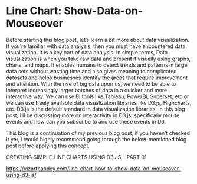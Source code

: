 # Line Chart: Show-Data-on-Mouseover

Before starting this blog post, let’s learn a bit more about data visualization. If you’re familiar with data analysis, then you must have encountered data visualization. It is a key part of data analysis. In simple terms, Data visualization is when you take raw data and present it visually using graphs, charts, and maps. It enables humans to detect trends and patterns in large data sets without wasting time and also gives meaning to complicated datasets and helps businesses identify the areas that require improvement and attention. With the rise of big data upon us, we need to be able to interpret increasingly larger batches of data in a quicker and more interactive way. We can use BI tools like Tableau, PowerBi, Superset, etc or we can use freely available data visualization libraries like D3.js, Highcharts, etc. D3.js is the default standard in data visualization libraries. In this blog post, I’ll be discussing more on interactivity in D3.js, specifically mouse events and how can you subscribe to and use these events in D3.

This blog is a continuation of my previous blog post, if you haven’t checked it yet, I would highly recommend going through the below-mentioned blog post before applying this concept.

  CREATING SIMPLE LINE CHARTS USING D3.JS – PART 01
  
  https://vizartpandey.com/line-chart-how-to-show-data-on-mouseover-using-d3-js/
